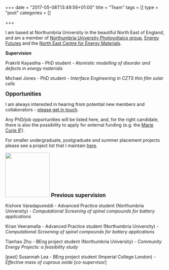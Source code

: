 +++
date = "2017-05-08T13:49:56+01:00"
title = "Team"
tags = []
type = "post"
categories = []

+++

I am based at Northumbria University in the beautiful North East of England, and am a member of [Northumbria University Photovoltaics group](https://sites.google.com/view/nupv), [Energy Futures](https://www.northumbria.ac.uk/about-us/academic-departments/mathematics-physics-and-electrical-engineering/research/renewable-energy-technologies-and-materials/) and the [North East Centre for Energy Materials](https://research.ncl.ac.uk/necem/).

<b>Supervision</b> </big>

Prakriti Kayastha - PhD student - *Atomistic modelling of disorder and defects in energy materials* </br>

Michael Jones - PhD student - *Interface Engineering in CZTS thin film solar cells* </br>

<big>
<b>Opportunities</b> </big>

I am always interested in hearing from potential new members and collaborators - [please get in touch](https://lucydot.github.io/about/). 

Any PhD/job opportunities will be listed here, and, for the right candidate, there is also the possibility to apply for external funding (e.g. the [Marie Curie IF](https://ec.europa.eu/research/mariecurieactions/actions/individual-fellowships_en)).

For smaller undergraduate, postgraduate and summer placement projects please see a project list that I maintain [here](https://lucydot.github.io/projects_list/).

<img src="../images/ore.jpg" style="float: middle; height: 10em; ">

<big>
<b>Previous supervision</b> </big>

Kishore Varadapureddi - Advanced Practice student (Northumbria University) - *Computational Screening of spinel compounds for battery applications* </br>

Kiran Veeramalla - Advanced Practice student (Northumbria University) - *Computational Screening of spinel compounds for battery applications* </br>

Tianhao Zhu - BEng project student (Northumbria University) - *Community Energy Projects: a feasibility study* <br>

[past] Susannah Lea - BEng project student (Imperial College London) - *Effective mass of cuprous oxide* [co-supervisor] </br>



